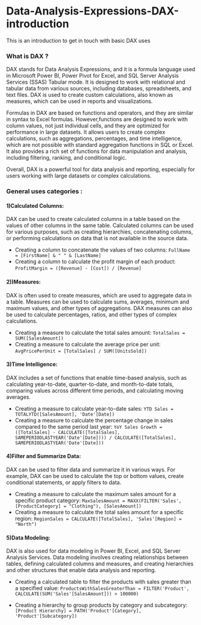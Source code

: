 # Data-Analysis-Expressions-DAX-introduction
This is an introduction to get in touch with basic DAX  uses


### What is DAX ? 
DAX stands for Data Analysis Expressions, and it is a formula language used in Microsoft Power BI, Power Pivot for Excel, and SQL Server Analysis Services (SSAS) Tabular mode. It is designed to work with relational and tabular data from various sources, including databases, spreadsheets, and text files.
DAX is used to create custom calculations, also known as measures, which can be used in reports and visualizations. 

Formulas in DAX are based on functions and operators, and they are similar in syntax to Excel formulas. However,functions are designed to work with column values, not just individual cells, and they are optimized for performance in large datasets.
It allows users to create complex calculations, such as aggregations, percentages, and time intelligence, which are not possible with standard aggregation functions in SQL or Excel. It also provides a rich set of functions for data manipulation and analysis, including filtering, ranking, and conditional logic.

Overall, DAX is a powerful tool for data analysis and reporting, especially for users working with large datasets or complex calculations.


### General  uses categories : 

#### 1)Calculated Columns:
DAX can be used to create calculated columns in a table based on the values of other columns in the same table. Calculated columns can be used for various purposes, such as creating hierarchies, concatenating columns, or performing calculations on data that is not available in the source data.
 * Creating a column to concatenate the values of two columns: `FullName = [FirstName] & " " & [LastName]`
 * Creating a column to calculate the profit margin of each product: `ProfitMargin = ([Revenue] - [Cost]) / [Revenue]`


#### 2))Measures: 
DAX is often used to create measures, which are used to aggregate data in a table. Measures can be used to calculate sums, averages, minimum and maximum values, and other types of aggregations. DAX measures can also be used to calculate percentages, ratios, and other types of complex calculations.

 * Creating a measure to calculate the total sales amount: `TotalSales = SUM([SalesAmount])`
 * Creating a measure to calculate the average price per unit: `AvgPricePerUnit = [TotalSales] / SUM([UnitsSold])`

#### 3)Time Intelligence: 
DAX includes a set of functions that enable time-based analysis, such as calculating year-to-date, quarter-to-date, and month-to-date totals, comparing values across different time periods, and calculating moving averages.

* Creating a measure to calculate year-to-date sales: `YTD Sales = TOTALYTD([SalesAmount], 'Date'[Date])`
* Creating a measure to calculate the percentage change in sales compared to the same period last year: `YoY Sales Growth = ([TotalSales] - CALCULATE([TotalSales], SAMEPERIODLASTYEAR('Date'[Date]))) / CALCULATE([TotalSales], SAMEPERIODLASTYEAR('Date'[Date]))`

#### 4)Filter and Summarize Data:
DAX can be used to filter data and summarize it in various ways. For example, DAX can be used to calculate the top or bottom values, create conditional statements, or apply filters to data.

* Creating a measure to calculate the maximum sales amount for a specific product category: `MaxSalesAmount = MAXX(FILTER('Sales', [ProductCategory] = "Clothing"), [SalesAmount])`
* Creating a measure to calculate the total sales amount for a specific region: `RegionSales = CALCULATE([TotalSales], 'Sales'[Region] = "North")`

#### 5)Data Modeling:
DAX is also used for data modeling in Power BI, Excel, and SQL Server Analysis Services. Data modeling involves creating relationships between tables, defining calculated columns and measures, and creating hierarchies and other structures that enable data analysis and reporting.

* Creating a calculated table to filter the products with sales greater than a specified value:
`ProductsWithSalesGreaterThan = FILTER('Product', CALCULATE(SUM('Sales'[SalesAmount])) > 100000)`

* Creating a hierarchy to group products by category and subcategory: `[Product Hierarchy] = PATH('Product'[Category], 'Product'[Subcategory])`
